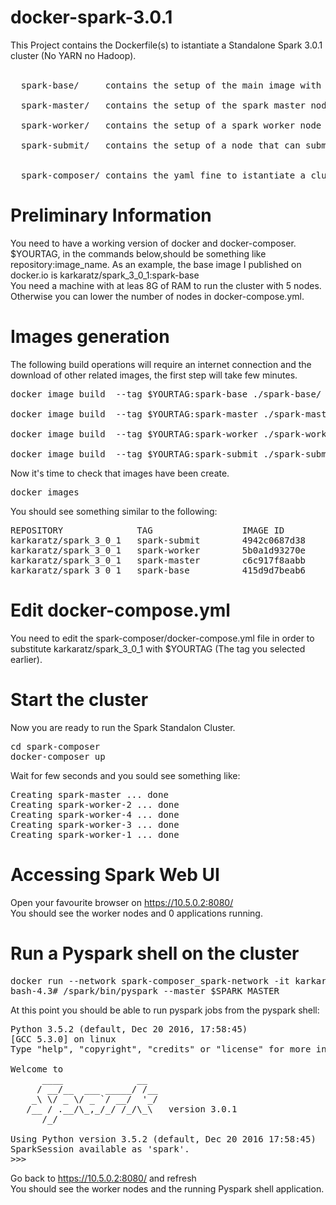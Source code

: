 # docker-spark-3.0.1
This Project contains the Dockerfile(s) to istantiate a Standalone Spark 3.0.1 cluster (No YARN no Hadoop).<BR>
<BR>
<pre>  spark-base/     contains the setup of the main image with scala 2.12.4, spark 3.0.1, Python 3.5.2, pyspark, sparkshell.<BR>
  spark-master/   contains the setup of the spark master node<BR>
  spark-worker/   contains the setup of a spark worker node that can join the spark cluster using the spark master<BR>
  spark-submit/   contains the setup of a node that can submit jobs in the cluster (using pyspark, sparkshell or spark-submit)<BR>
  
  spark-composer/ contains the yaml fine to istantiate a cluster (1 master, 4 workers. All nodes with 1 core and 1 GB od RAM)and create a dedicated network.
</pre>


# Preliminary Information
You need to have a working version of docker and docker-composer.<br>
$YOURTAG, in the commands below,should be something like repository:image_name. As an example, the base image I published on docker.io is karkaratz/spark_3_0_1:spark-base <BR>
You need a machine with at leas 8G of RAM to run the cluster with 5 nodes. Otherwise you can lower the number of nodes in docker-compose.yml.

# Images generation
The following build operations will require an internet connection and the download of other related images, the first step will take few minutes.

<pre>docker image build  --tag $YOURTAG:spark-base ./spark-base/  # Generates Base image

docker image build  --tag $YOURTAG:spark-master ./spark-master/   # Generates Spark Master image

docker image build  --tag $YOURTAG:spark-worker ./spark-worker/   # Generates Spark Worker image

docker image build  --tag $YOURTAG:spark-submit ./spark-submit/   # Generates Spark Submite image
</pre>

Now it's time to check that images have been create.
<pre>docker images</pre>

You should see something similar to the following:
<pre>
REPOSITORY              TAG                 IMAGE ID            CREATED             SIZE
karkaratz/spark_3_0_1   spark-submit        4942c0687d38        2 hours ago         634MB
karkaratz/spark_3_0_1   spark-worker        5b0a1d93270e        14 hours ago        634MB
karkaratz/spark_3_0_1   spark-master        c6c917f8aabb        14 hours ago        634MB
karkaratz/spark_3_0_1   spark-base          415d9d7beab6        14 hours ago        634MB
</pre>

# Edit docker-compose.yml
You need to edit the spark-composer/docker-compose.yml file in order to substitute karkaratz/spark_3_0_1 with $YOURTAG (The tag you selected earlier).

# Start the cluster

Now you are ready to run the Spark Standalon Cluster.

<pre>cd spark-composer
docker-composer up
</pre>
Wait for few seconds and you sould see something like:<br>
<pre>Creating spark-master ... done
Creating spark-worker-2 ... done
Creating spark-worker-4 ... done
Creating spark-worker-3 ... done
Creating spark-worker-1 ... done
</pre>

# Accessing Spark Web UI
Open your favourite browser on https://10.5.0.2:8080/ <br>
You should see the worker nodes and 0 applications running.

# Run a Pyspark shell on the cluster
<pre>docker run --network spark-composer_spark-network -it karkaratz:spark-submit /bin/bash
bash-4.3# /spark/bin/pyspark --master $SPARK_MASTER
</pre>

At this point you should be able to run pyspark jobs from the pyspark shell:
<pre>Python 3.5.2 (default, Dec 20 2016, 17:58:45) 
[GCC 5.3.0] on linux
Type "help", "copyright", "credits" or "license" for more information.

Welcome to
      ____              __
     / __/__  ___ _____/ /__
    _\ \/ _ \/ _ `/ __/  '_/
   /__ / .__/\_,_/_/ /_/\_\   version 3.0.1
      /_/

Using Python version 3.5.2 (default, Dec 20 2016 17:58:45)
SparkSession available as 'spark'.
>>>
</pre>

Go back to https://10.5.0.2:8080/ and refresh<br>
You should see the worker nodes and the running Pyspark shell application.
